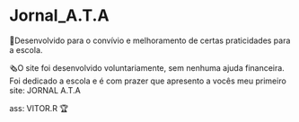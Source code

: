 # Jornal_A.T.A

🧾Desenvolvido para o convívio e melhoramento de certas praticidades para a escola.

🗞O site foi desenvolvido voluntariamente, sem nenhuma ajuda financeira. Foi dedicado a escola e é com prazer que apresento a vocês meu primeiro site: JORNAL A.T.A 



ass: VITOR.R 🏆
